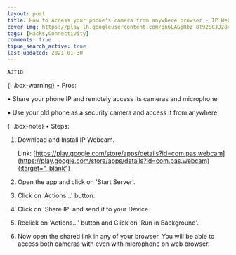 ```yaml
---
layout: post
title: How to Access your phone's camera from anywhere browser - IP Webcam
cover-img: https://play-lh.googleusercontent.com/qn6LAGjRbz_8T92SCJJ28vrRUmh6FsvTV6-ZHFenWcxx86Mtgq74r6iKPOig8syTSDA=w2400
tags: [Hacks,Connectivity]
comments: true
tipue_search_active: true
last-updated: 2021-01-30
---
```


``AJT18``

{: .box-warning}
• Pros:

• Share your phone IP and remotely access its cameras and microphone

• Use your old phone as a security camera and access it from anywhere

{: .box-note}
• Steps:

1. Download and Install IP Webcam.

   Link: [https://play.google.com/store/apps/details?id=com.pas.webcam](https://play.google.com/store/apps/details?id=com.pas.webcam){:target="_blank"}

2. Open the app and click on 'Start Server'.

3. Click on 'Actions...' button. 

4. Click on 'Share IP' and send it to your Device.

5. Reclick on 'Actions...' button and Click on 'Run in Background'.

6. Now open the shared link in any of your browser. You will be able to access both cameras with even with microphone on web browser.
